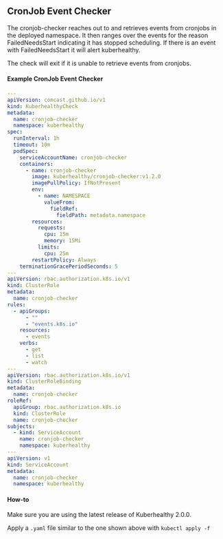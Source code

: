 ## CronJob Event Checker

The cronjob-checker reaches out to and retrieves events from cronjobs in the deployed namespace. It then ranges over the events for the reason FailedNeedsStart indicating it has stopped scheduling. If there is an event with FailedNeedsStart it will alert kuberhealthy.

The check will exit if it is unable to retrieve events from cronjobs.

#### Example CronJob Event Checker

```yaml
---
apiVersion: comcast.github.io/v1
kind: KuberhealthyCheck
metadata:
  name: cronjob-checker
  namespace: kuberhealthy
spec:
  runInterval: 1h
  timeout: 10m
  podSpec:
    serviceAccountName: cronjob-checker
    containers:
      - name: cronjob-checker
        image: kuberhealthy/cronjob-checker:v1.2.0
        imagePullPolicy: IfNotPresent
        env:
          - name: NAMESPACE
            valueFrom:
              fieldRef:
                fieldPath: metadata.namespace
        resources:
          requests:
            cpu: 15m
            memory: 15Mi
          limits:
            cpu: 25m
        restartPolicy: Always
    terminationGracePeriodSeconds: 5
---
apiVersion: rbac.authorization.k8s.io/v1
kind: ClusterRole
metadata:
  name: cronjob-checker
rules:
  - apiGroups:
      - ""
      - "events.k8s.io"
    resources:
      - events
    verbs:
      - get
      - list
      - watch
---
apiVersion: rbac.authorization.k8s.io/v1
kind: ClusterRoleBinding
metadata:
  name: cronjob-checker
roleRef:
  apiGroup: rbac.authorization.k8s.io
  kind: ClusterRole
  name: cronjob-checker
subjects:
  - kind: ServiceAccount
    name: cronjob-checker
    namespace: kuberhealthy
---
apiVersion: v1
kind: ServiceAccount
metadata:
  name: cronjob-checker
  namespace: kuberhealthy
```

#### How-to

Make sure you are using the latest release of Kuberhealthy 2.0.0.

Apply a `.yaml` file similar to the one shown above with `kubectl apply -f`
